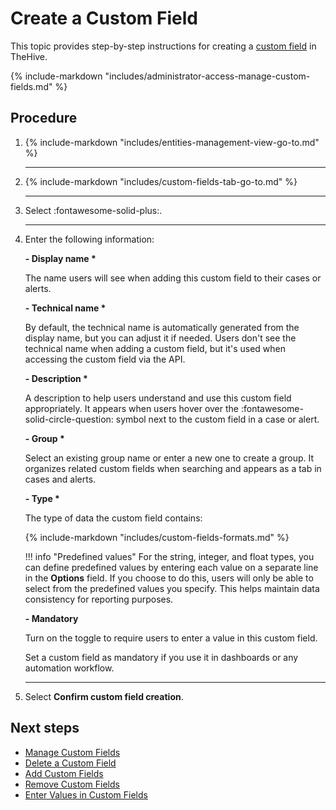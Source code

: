 # Create a Custom Field

This topic provides step-by-step instructions for creating a [custom field](../custom-fields/about-custom-fields.md) in TheHive.

{% include-markdown "includes/administrator-access-manage-custom-fields.md" %}

<h2>Procedure</h2>

1. {% include-markdown "includes/entities-management-view-go-to.md" %}

    ---

2. {% include-markdown "includes/custom-fields-tab-go-to.md" %}

    ---

3. Select :fontawesome-solid-plus:.

    ---

4. Enter the following information:

    **- Display name \***

    The name users will see when adding this custom field to their cases or alerts.

    **- Technical name \***

    By default, the technical name is automatically generated from the display name, but you can adjust it if needed. Users don't see the technical name when adding a custom field, but it's used when accessing the custom field via the API.

    **- Description \***

    A description to help users understand and use this custom field appropriately. It appears when users hover over the :fontawesome-solid-circle-question: symbol next to the custom field in a case or alert.

    **- Group \***

    Select an existing group name or enter a new one to create a group. It organizes related custom fields when searching and appears as a tab in cases and alerts.

    **- Type \***

    The type of data the custom field contains:

    {% include-markdown "includes/custom-fields-formats.md" %}

    !!! info "Predefined values"
        For the string, integer, and float types, you can define predefined values by entering each value on a separate line in the **Options** field. If you choose to do this, users will only be able to select from the predefined values you specify. This helps maintain data consistency for reporting purposes.

    **- Mandatory** 
    
    Turn on the toggle to require users to enter a value in this custom field.

    Set a custom field as mandatory if you use it in dashboards or any automation workflow.

    ---

5. Select **Confirm custom field creation**.

<h2>Next steps</h2>

* [Manage Custom Fields](manage-a-custom-field.md)
* [Delete a Custom Field](delete-a-custom-field.md)
* [Add Custom Fields](../../user-guides/analyst-corner/cases/custom-fields/add-custom-fields.md)
* [Remove Custom Fields](../../user-guides/analyst-corner/cases/custom-fields/remove-custom-fields.md)
* [Enter Values in Custom Fields](../../user-guides/analyst-corner/cases/custom-fields/enter-values-in-custom-fields.md)
